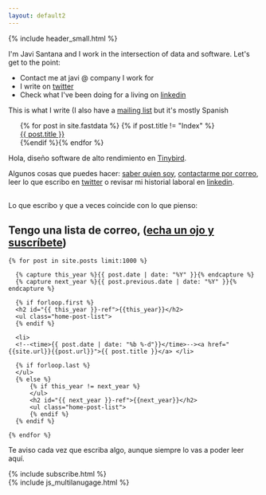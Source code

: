 ```yaml
---
layout: default2
---
```


{% include header_small.html %}

<div id="english">
  <p>I'm Javi Santana and I work in the intersection of data and software. Let's get to the point:</p>
  <ul>
    <li>Contact me at javi @ company I work for</li>
    <li>I write on <a href="http://twitter.com/javisantana">twitter</a></li>
    <li>Check what I've been doing for a living on <a href="http://www.linkedin.com/in/javisantana">linkedin</a></li>
  </ul>
  <p>This is what I write (I also have a <a href="https://javisantana.substack.com/">mailing list</a> but it's mostly Spanish</p>
  <ul class="home-post-list">
      {% for post in site.fastdata %} {% if post.title != "Index" %}<li style="list-style-type: none;"><a href="{{site.url}}{{post.url}}">{{ post.title }}</a></li>{%endif %}{% endfor %}
  </ul>

</div>

<div id="spanish">
  <p>Hola, diseño software de alto rendimiento en <a href="https://tinybird.co">Tinybird</a>.</p>
  
  <p>Algunos cosas que puedes hacer: <a href="/about">saber quien soy</a>, <a href="mailto://javi@company I work for">contactarme por correo</a>, leer lo que escribo en <a href="http://twitter.com/javisantana">twitter</a> o revisar mi historial laboral en <a href="http://www.linkedin.com/in/javisantana">linkedin</a>.
  </p>
  <p style="margin-top: 30px">Lo que escribo y que a veces coincide con lo que pienso:</p>

  <div>
    <h2>Tengo una lista de correo, (<a href="https://javisantana.substack.com/">echa un ojo y suscríbete</a>)</h2>
    <!--
    <ul class="home-post-list">
      <li><a href="https://javisantana.substack.com/p/el-brazo-bionico">El brazo biónico</a> </li>
      <li><a href="https://javisantana.substack.com/p/por-que">¿Por qué?</a></li>  
      <li><a href="https://javisantana.substack.com/p/puede-chatgpt-trabajar-en-tinybird">Puede chatGPT trabajar en Tinybird</a> </li>
    </ul>
    <h3>Temporada "a la segunda todo sale bien"</h3>
    <p>Una serie sobre algunas de las cosas que pienso después de volver a montar un equipo desde cero</p>
    <ul class="home-post-list">
      <li><a href="https://javisantana.substack.com/p/a-la-segunda-todo-sale-bien-la-espada">A la segunda todo sale bien: la espada de Damocles</a> </li>
      <li><a href="https://javisantana.substack.com/p/a-la-segunda-siempre-sale-bien-el">A la segunda todo sale bien: el soporte técnico</a> </li>
      <li><a href="https://javisantana.substack.com/p/a-la-segunda-todo-sale-bien-la-recetita">A la segunda todo sale bien: la recetita</a> </li>
      <li><a href="https://javisantana.substack.com/p/a-la-segunda-todo-sale-bien-el-end">A la segunda todo sale bien:el end-to-end developer</a> </li>
    </ul>
    -->
    
    {% for post in site.posts limit:1000 %}

      {% capture this_year %}{{ post.date | date: "%Y" }}{% endcapture %}
      {% capture next_year %}{{ post.previous.date | date: "%Y" }}{% endcapture %}

      {% if forloop.first %}
      <h2 id="{{ this_year }}-ref">{{this_year}}</h2>
      <ul class="home-post-list">
      {% endif %}

      <li>
      <!--<time>{{ post.date | date: "%b %-d"}}</time>--><a href="{{site.url}}{{post.url}}">{{ post.title }}</a> </li> 

      {% if forloop.last %}
      </ul>
      {% else %}
          {% if this_year != next_year %}
          </ul>
          <h2 id="{{ next_year }}-ref">{{next_year}}</h2>
          <ul class="home-post-list">
          {% endif %}
      {% endif %}

    {% endfor %}
  </div>
  <div class="footer">
    <p>Te aviso cada vez que escriba algo, aunque siempre lo vas a poder leer aquí.</p>
    {% include subscribe.html %}
  </div>
</div>
  {% include js_multilanugage.html %}

